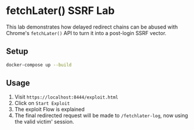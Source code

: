 # fetchLater() SSRF Lab

This lab demonstrates how delayed redirect chains can be abused with Chrome's `fetchLater()` API to turn it into a post-login SSRF vector.

## Setup

```bash
docker-compose up --build
```

## Usage

1. Visit `https://localhost:8444/exploit.html`
2. Click on `Start Exploit`
3. The exploit Flow is explained
4. The final redirected request will be made to `/fetchlater-log`, now using the valid victim' session.
